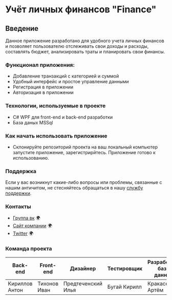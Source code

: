 # Учёт личных финансов "Finance"

## Введение 
Данное приложение разработано для удобного учета личных финансов и позволяет пользователю отслеживать свои доходы и расходы, составлять бюджет, анализировать траты и планировать свои финансы.

### Функционал приложения: 
* Добавление транзакций с категорией и суммой
* Удобный интерфейс и простое управление данными
* Регистрация в приложении
* Авторизация в приложении

### Технологии, используемые в проекте
* C# WPF для front-end и back-end разработки
* База даных MSSql
  
### Как начать использовать приложение
* Склонируйте репозиторий проекта на ваш локальный компьютер запустите приложение, зарегистрирйтесь. Приложение готово к использованию.

### Поддержка
Если у вас возникнут какие-либо вопросы или проблемы, связанные с нашим античитом, не стесняйтесь обращаться в нашу [службу поддержки](http://button3.com).

### Контакты

- [Группа вк](http://button1.com) 🌍
- [Сайт компании](http://button2.com) 🌍
- [Twitter](http://button4.com) 🌍

### Команда проекта
|Back-end|Front-end|Дизайнер|Тестировщик|Разработчик базы данных|
|---|---|---|---|---|
|Кириллов Антон|Тихонов Иван|Предтеченский Илья|Бугай Кирилл|Кракасевич Артём|
